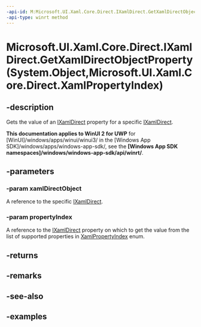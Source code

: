 ```yaml
---
-api-id: M:Microsoft.UI.Xaml.Core.Direct.IXamlDirect.GetXamlDirectObjectProperty(System.Object,Microsoft.UI.Xaml.Core.Direct.XamlPropertyIndex)
-api-type: winrt method
---
```


# Microsoft.UI.Xaml.Core.Direct.IXamlDirect.GetXamlDirectObjectProperty(System.Object,Microsoft.UI.Xaml.Core.Direct.XamlPropertyIndex)

<!--
public object GetXamlDirectObjectProperty (object xamlDirectObject, Microsoft.UI.Xaml.Core.Direct.XamlPropertyIndex propertyIndex);
-->

## -description

Gets the value of an [IXamlDirect](ixamldirect.md) property for a specific [IXamlDirect](ixamldirect.md).

**This documentation applies to WinUI 2 for UWP** for [WinUI]/windows/apps/winui/winui3/ in the [Windows App SDK]/windows/apps/windows-app-sdk/, see the **[Windows App SDK namespaces]/windows/windows-app-sdk/api/winrt/**.

## -parameters

### -param xamlDirectObject

A reference to the specific [IXamlDirect](ixamldirect.md).

### -param propertyIndex

A reference to the [IXamlDirect](ixamldirect.md) property on which to get the value from the list of supported properties in [XamlPropertyIndex](xamlpropertyindex.md) enum.

## -returns

## -remarks

## -see-also

## -examples
